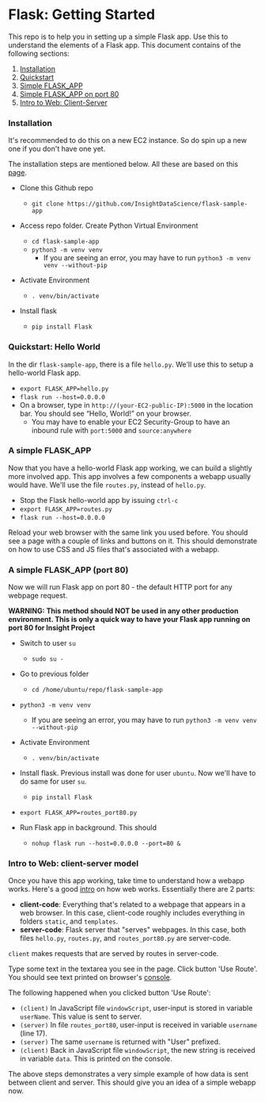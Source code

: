# Flask: Getting Started
This repo is to help you in setting up a simple Flask app. Use this to understand the elements of a Flask app. This document contains of the following sections:
1. [Installation](#installation)
2. [Quickstart](#quickstart-hello-world)
3. [Simple FLASK_APP](#a-simple-flask_app)
4. [Simple FLASK_APP on port 80](#a-simple-flask_app-port-80)
5. [Intro to Web: Client-Server](#intro-to-web-client-server-model)

### Installation
It's recommended to do this on a new EC2 instance. So do spin up a new one if you don't have one yet.

The installation steps are mentioned below. All these are based on this [page](https://flask.palletsprojects.com/en/1.1.x/installation/#create-an-environment).

* Clone this Github repo
  * `git clone https://github.com/InsightDataScience/flask-sample-app`

* Access repo folder. Create Python Virtual Environment
  * `cd flask-sample-app`
  * `python3 -m venv venv`
    * If you are seeing an error, you may have to run `python3 -m venv venv --without-pip`

* Activate Environment
  * `. venv/bin/activate`

* Install flask
  * `pip install Flask`

### Quickstart: Hello World
In the dir `flask-sample-app`, there is a file `hello.py`. We'll use this to setup a hello-world Flask app.
* `export FLASK_APP=hello.py`
* `flask run --host=0.0.0.0`
* On a browser, type in `http://(your-EC2-public-IP):5000` in the location bar. You should see “Hello, World!” on your browser.
  * You may have to enable your EC2 Security-Group to have an inbound rule with `port:5000` and `source:anywhere`


### A simple FLASK_APP

Now that you have a hello-world Flask app working, we can build a slightly more involved app. This app involves a few components a webapp usually would have. We'll use the file `routes.py`, instead of `hello.py`.

* Stop the Flask hello-world app by issuing `ctrl-c`
* `export FLASK_APP=routes.py`
* `flask run --host=0.0.0.0`

Reload your web browser with the same link you used before. You should see a page with a couple of links and buttons on it. This should demonstrate on how to use CSS and JS files that's associated with a webapp.

### A simple FLASK_APP (port 80)
Now we will run Flask app on port 80 - the default HTTP port for any webpage request.

**WARNING: This method should NOT be used in any other production environment. This is only a quick way to have your Flask app running on port 80 for Insight Project**

* Switch to user `su`
  * `sudo su - `

* Go to previous folder
  * `cd /home/ubuntu/repo/flask-sample-app`

* `python3 -m venv venv`
  * If you are seeing an error, you may have to run `python3 -m venv venv --without-pip`

* Activate Environment
  * `. venv/bin/activate`

* Install flask. Previous install was done for user `ubuntu`. Now we'll have to do same for user `su`.
  * `pip install Flask`

* `export FLASK_APP=routes_port80.py`

* Run Flask app in background. This should
  * `nohup flask run --host=0.0.0.0 --port=80 &`

### Intro to Web: client-server model

Once you have this app working, take time to understand how a webapp works. Here's a good [intro](https://developer.mozilla.org/en-US/docs/Learn/Getting_started_with_the_web/How_the_Web_works) on how web works. Essentially there are 2 parts:
* **client-code**: Everything that's related to a webpage that appears in a web browser. In this case, client-code roughly includes everything in folders `static`, and `templates`.
* **server-code**: Flask server that "serves" webpages. In this case, both files `hello.py`, `routes.py`, and `routes_port80.py` are server-code.

`client` makes requests that are served by routes in server-code.

Type some text in the textarea you see in the page. Click button 'Use Route'. You should see text printed on browser's [console](https://developers.google.com/web/tools/chrome-devtools/console).

The following happened when you clicked button 'Use Route':
* `(client)` In JavaScript file `windowScript`, user-input is stored in variable `userName`. This value is sent to server.
* `(server)` In file `routes_port80`, user-input is received in variable `username` (line 17).
* `(server)` The same `username` is returned with "User" prefixed.
* `(client)` Back in JavaScript file `windowScript`, the new string is received in variable `data`. This is printed on the console.

The above steps demonstrates a very simple example of how data is sent between client and server. This should give you an idea of a simple webapp now.
